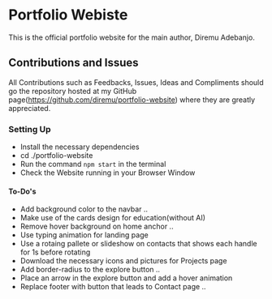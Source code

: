 # Portfolio Webiste

This is the official portfolio website for the main author, Diremu Adebanjo.

## Contributions and Issues

All Contributions such as Feedbacks, Issues, Ideas and Compliments should go the repository hosted at my GitHub page(https://github.com/diremu/portfolio-website) where they are greatly appreciated.

### Setting Up

- Install the necessary dependencies
- cd ./portfolio-website
- Run the command `npm start` in the terminal
- Check the Website running in your Browser Window

#### To-Do's
- Add background color to the navbar ..
- Make use of the cards design for education(without AI)
- Remove hover background on home anchor ..
- Use typing animation for landing page
- Use a rotaing pallete or slideshow on contacts that shows each handle for 1s before rotating
- Download the necessary icons and pictures for Projects page
- Add border-radius to the explore button ..
- Place an arrow in the explore button and add a hover animation
- Replace footer with button that leads to Contact page ..